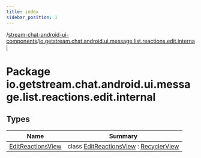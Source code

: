 ```yaml
---
title: index
sidebar_position: 1
---
```

/[stream-chat-android-ui-components](../index.md)/[io.getstream.chat.android.ui.message.list.reactions.edit.internal](index.md)  
  
  
  
# Package io.getstream.chat.android.ui.message.list.reactions.edit.internal  
  
  
## Types  
  
|  Name |  Summary | 
|---|---|
| <a name="io.getstream.chat.android.ui.message.list.reactions.edit.internal/EditReactionsView///PointingToDeclaration/"></a>[EditReactionsView](EditReactionsView/index.md)| <a name="io.getstream.chat.android.ui.message.list.reactions.edit.internal/EditReactionsView///PointingToDeclaration/"></a>class [EditReactionsView](EditReactionsView/index.md) : [RecyclerView](https://developer.android.com/reference/kotlin/androidx/recyclerview/widget/RecyclerView.html)|

